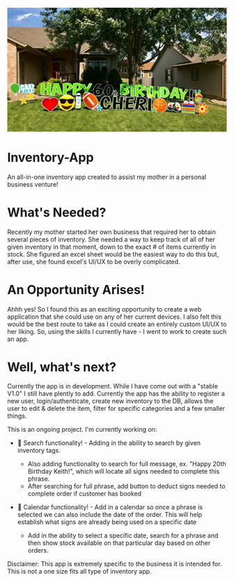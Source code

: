 ![Example image of yard sign business](public/assets/img/signexample.jpg "Example of Sign Dreamers Yard Sign")

# Inventory-App

An all-in-one inventory app created to assist my mother in a personal business venture!

# What's Needed?
Recently my mother started her own business that required her to obtain several pieces of inventory. She needed a way to keep track of all of her given inventory in that moment, down to the exact # of items currently in stock. She figured an excel sheet would be the easiest way to do this but, after use, she found excel's UI/UX to be overly complicated.

# An Opportunity Arises!
Ahhh yes! So I found this as an exciting opportunity to create a web application that she could use on any of her current devices. I also felt this would be the best route to take as I could create an entirely custom UI/UX to her liking. So, using the skills I currently have - I went to work to create such an app. 

# Well, what's next?
Currently the app is in development. While I have come out with a "stable V1.0" I still have plently to add. Currently the app has the ability to register a new user, login/authenticate, create new inventory to the DB, allows the user to edit & delete the item, filter for specific categories and a few smaller things. 

This is an ongoing project. I'm currently working on:

- 🔎 Search functionality! - Adding in the ability to search by given inventory tags.
	- Also adding functionality to search for full message, ex. "Happy 20th Birthday Keith!", which will locate all signs needed to complete this phrase.
	- After searching for full phrase, add button to deduct signs needed to complete order if customer has booked
	
- 📆 Calendar functionality! - Add in a calendar so once a phrase is selected we can also include the date of the order. This will help establish what signs are already being used on a specific date
	- Add in the ability to select a specific date, search for a phrase and then show stock available on that particular day based on other orders.
	

Disclaimer: This app is extremely specific to the business it is intended for. This is not a one size fits all type of inventory app.